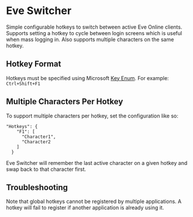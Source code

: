 # Eve Switcher
Simple configurable hotkeys to switch between active Eve Online clients. Supports setting a hotkey to cycle between login screens which is useful when mass logging in. Also supports multiple characters on the same hotkey.

## Hotkey Format

Hotkeys must be specified using Microsoft [Key Enum](https://docs.microsoft.com/en-us/dotnet/api/system.windows.input.key?view=net-5.0). For example: `Ctrl+Shift+F1`

## Multiple Characters Per Hotkey

To support multiple characters per hotkey, set the configuration like so:

```
"Hotkeys": {
    "F1": [
      "Character1",
      "Character2
    ]
  }
```

Eve Switcher will remember the last active character on a given hotkey and swap back to that character first.

## Troubleshooting

Note that global hotkeys cannot be registered by multiple applications. A hotkey will fail to register if another application is already using it.